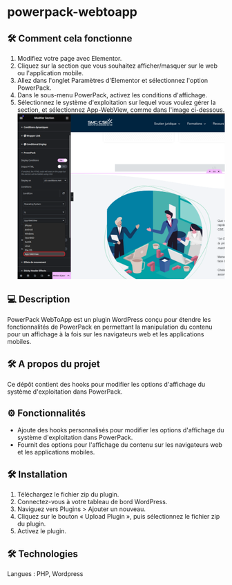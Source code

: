 # powerpack-webtoapp

## 🛠 Comment cela fonctionne
1. Modifiez votre page avec Elementor.
2. Cliquez sur la section que vous souhaitez afficher/masquer sur le web ou l'application mobile.
3. Allez dans l'onglet Paramètres d'Elementor et sélectionnez l'option PowerPack.
4. Dans le sous-menu PowerPack, activez les conditions d'affichage.
5. Sélectionnez le système d'exploitation sur lequel vous voulez gérer la section, et sélectionnez App-WebView, comme dans l'image ci-dessous.
![image](https://github.com/ALLINAPPLI/powerpack-webtoapp/blob/main/powerpack-elementor.png?raw=true)

## 💻 Description
PowerPack WebToApp est un plugin WordPress conçu pour étendre les fonctionnalités de PowerPack en permettant la manipulation du contenu pour un affichage à la fois sur les navigateurs web et les applications mobiles.

## 🛠 A propos du projet
Ce dépôt contient des hooks pour modifier les options d'affichage du système d'exploitation dans PowerPack.

## ⚙️ Fonctionnalités
- Ajoute des hooks personnalisés pour modifier les options d'affichage du système d'exploitation dans PowerPack.
- Fournit des options pour l'affichage du contenu sur les navigateurs web et les applications mobiles.

## 🛠 Installation
1. Téléchargez le fichier zip du plugin.
2. Connectez-vous à votre tableau de bord WordPress.
3. Naviguez vers Plugins > Ajouter un nouveau.
4. Cliquez sur le bouton « Upload Plugin », puis sélectionnez le fichier zip du plugin.
5. Activez le plugin.

## 🛠 Technologies
Langues : PHP, Wordpress
